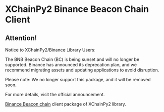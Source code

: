 # XChainPy2 Binance Beacon Chain Client

## Attention!

Notice to XChainPy2/Binance Library Users:

The BNB Beacon Chain (BC) is being sunset and will no longer be supported. Binance has announced its deprecation plan, and we recommend migrating assets and updating applications to avoid disruption.

Please note: We no longer support this package, and it will be removed soon.

For more details, visit the official announcement.

[Binance Beacon chain](https://academy.binance.com/en/glossary/beacon-chain) client package of XChainPy2 library.
